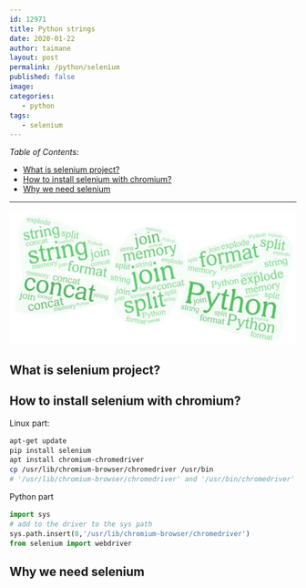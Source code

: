```yaml
---
id: 12971
title: Python strings
date: 2020-01-22
author: taimane
layout: post
permalink: /python/selenium
published: false
image: 
categories: 
   - python
tags:
   - selenium
---
```

_Table of Contents:_
- [What is selenium project?](#what-is-selenium-project)
- [How to install selenium with chromium?](#how-to-install-selenium-with-chromium)
- [Why we need selenium](#why-we-need-selenium)

---
![str](/wp-content/uploads/2020/01/string25_0.jpg)

## What is selenium project?


## How to install selenium with chromium?

Linux part:
```bash
apt-get update 
pip install selenium
apt install chromium-chromedriver
cp /usr/lib/chromium-browser/chromedriver /usr/bin
# '/usr/lib/chromium-browser/chromedriver' and '/usr/bin/chromedriver' are the same file
```
Python part
```python
import sys
# add to the driver to the sys path
sys.path.insert(0,'/usr/lib/chromium-browser/chromedriver')
from selenium import webdriver
```


## Why we need selenium
